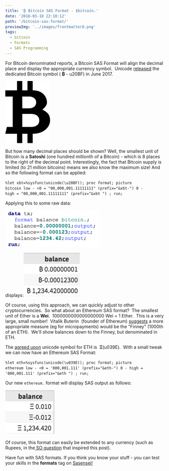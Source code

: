 ```yaml
---
title: '₿ Bitcoin SAS Format - $bitcoin.'
date: '2018-03-18 22:10:12'
path: '/bitcoin-sas-format/'
previewImg: '../images/frontmatter8.png'
tags:
  - bitcoin
  - Formats
  - SAS Programming
---
```


For Bitcoin denominated reports, a Bitcoin SAS Format will align the decimal place and display the appropriate currency symbol.  Unicode <a href="https://www.unicode.org/versions/Unicode10.0.0/">released</a> the dedicated Bitcoin symbol ( <strong>&#8383;</strong> - u20BF) in June 2017.


[<img class="aligncenter size-medium wp-image-316" src="../images/Btc-unicode.png" alt="" width="142" height="196" />](/bitcoin-sas-format)

But how many decimal places should be shown? Well, the smallest unit of Bitcoin is a <strong>Satoshi</strong> (one hundred millionth of a Bitcoin) - which is 8 places to the right of the decimal point. Interestingly, the fact that Bitcoin supply is limited (to 21 million bitcoins) means we also know the maximum size! And so the following format can be applied:

<code>%let xbt=%sysfunc(unicode(\u20BF));
proc format;
picture bitcoin
low - &lt;0 = "00,000,001.11111111" (prefix="&amp;xbt-")
0 - high = "00,000,001.11111111" (prefix="&amp;xbt ")
;
run;</code>

Applying this to some raw data:

<img class="aligncenter size-medium wp-image-321" src="../images/Screen-Shot-2018-03-18-at-22.40.54-1-300x117.png" alt="" width="300" height="117" />

displays:<a href="https://"><img class="aligncenter size-full wp-image-306" src="../images/Screen-Shot-2018-03-18-at-22.42.32.png" alt="" width="178" height="140" /></a>

Of course, using this approach, we can quickly adjust to other cryptocurrencies.  So what about an Ethereum SAS format?  The smallest unit of Ether is a <strong>Wei</strong>.  1000000000000000000 Wei = 1 Ether.  This is a very large, small number!  Vitalik Buterin  (founder of Ethereum) <a href="https://ethereum.stackexchange.com/a/2611">suggests</a> a more appropriate measure (eg for micropayments) would be the "Finney" (1000th of an ETH).  We'll show balances down to the Finney, but denominated in ETH.

The <a href="https://ethereumsymbol.com/#why">agreed upon</a> unicode symbol for ETH is  <strong>&#926;</strong>(u039E).  With a small tweak we can now have an Ethereum SAS Format:

<code>%let eth=%sysfunc(unicode(\u039E));
proc format;
picture ethereum
low - &lt;0 = '000,001.111' (prefix="&amp;eth-")
0 - high = '000,001.111' (prefix="&amp;eth ")
;
run;</code>

Our new <code>ethereum.</code> format will display SAS output as follows:

<a href="https://"><img class="aligncenter size-full wp-image-307" src="../images/Screen-Shot-2018-03-18-at-23.03.25.png" alt="" width="156" height="140" /></a>

Of course, this format can easily be extended to any currency (such as Rupees, in the<a href="https://stackoverflow.com/questions/49346969/indian-currency-symbol-in-sas"> SO question</a> that inspired this post).

Have fun with SAS formats. If you think you know your stuff - you can test your skills in the <strong>formats</strong> tag on <a href="https://sasensei.com/questions/filter?tags_any=[18]">Sasensei!</a>
